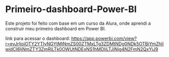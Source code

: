 # Primeiro-dashboard-Power-BI
Este projeto foi feito com base em um curso da Alura, onde aprendi a construir meu primeiro dashboard em Power BI.

link para acessar o dashboard: https://app.powerbi.com/view?r=eyJrIjoiOTY2YTIyNGYtMjNmZS00ZTMxLTg3ZDMtNDg0NDk5OTBiYmZhIiwidCI6IjNmZTY3ZmRiLTk0OWUtNDExNS1hMDliLTJjNjg4N2FmN2QxYiJ9
